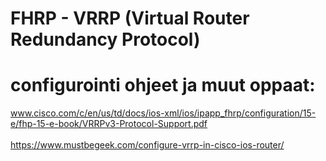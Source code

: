 # FHRP - VRRP (Virtual Router Redundancy Protocol)


# configurointi ohjeet ja muut oppaat: <br>
www.cisco.com/c/en/us/td/docs/ios-xml/ios/ipapp_fhrp/configuration/15-e/fhp-15-e-book/VRRPv3-Protocol-Support.pdf <br>
 <br>
https://www.mustbegeek.com/configure-vrrp-in-cisco-ios-router/ <br>
 <br>
 <br>
